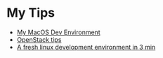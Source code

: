 # My Tips

* [My MacOS Dev Environment](https://github.com/gmasse/tips/tree/master/MacOSTerminal)
* [OpenStack tips](https://github.com/gmasse/tips/tree/master/OpenStack)
* [A fresh linux development environment in 3 min](https://github.com/gmasse/openstack_docker_env)
